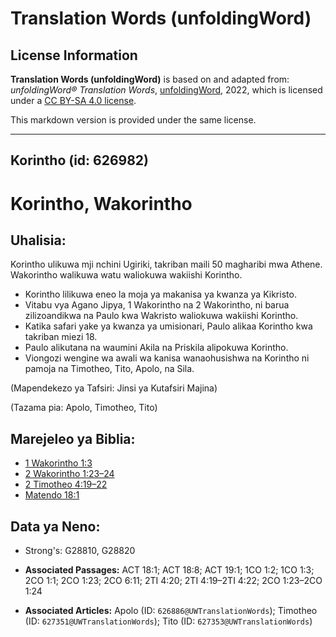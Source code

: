 # Translation Words (unfoldingWord)

## License Information

**Translation Words (unfoldingWord)** is based on and adapted from: _unfoldingWord® Translation Words_, [unfoldingWord](https://unfoldingword.org/utw), 2022, which is licensed under a [CC BY-SA 4.0 license](https://creativecommons.org/licenses/by-sa/4.0/legalcode.en).

This markdown version is provided under the same license.



--------------------------------

## Korintho (id: 626982)

Korintho, Wakorintho
====================

Uhalisia:
---------

Korintho ulikuwa mji nchini Ugiriki, takriban maili 50 magharibi mwa Athene. Wakorintho walikuwa watu waliokuwa wakiishi Korintho.

* Korintho lilikuwa eneo la moja ya makanisa ya kwanza ya Kikristo.
* Vitabu vya Agano Jipya, 1 Wakorintho na 2 Wakorintho, ni barua zilizoandikwa na Paulo kwa Wakristo waliokuwa wakiishi Korintho.
* Katika safari yake ya kwanza ya umisionari, Paulo alikaa Korintho kwa takriban miezi 18\.
* Paulo alikutana na waumini Akila na Priskila alipokuwa Korintho.
* Viongozi wengine wa awali wa kanisa wanaohusishwa na Korintho ni pamoja na Timotheo, Tito, Apolo, na Sila.

(Mapendekezo ya Tafsiri: Jinsi ya Kutafsiri Majina)

(Tazama pia: Apolo, Timotheo, Tito)

Marejeleo ya Biblia:
--------------------

* [1 Wakorintho 1:3](https://ref.ly/1Cor1:3)
* [2 Wakorintho 1:23–24](https://ref.ly/2Cor1:23-2Cor1:24)
* [2 Timotheo 4:19–22](https://ref.ly/2Tim4:19-2Tim4:22)
* [Matendo 18:1](https://ref.ly/Acts18:1)

Data ya Neno:
-------------

* Strong's: G28810, G28820

* **Associated Passages:** ACT 18:1; ACT 18:8; ACT 19:1; 1CO 1:2; 1CO 1:3; 2CO 1:1; 2CO 1:23; 2CO 6:11; 2TI 4:20; 2TI 4:19–2TI 4:22; 2CO 1:23–2CO 1:24
* **Associated Articles:** Apolo (ID: `626886@UWTranslationWords`); Timotheo (ID: `627351@UWTranslationWords`); Tito (ID: `627353@UWTranslationWords`)

